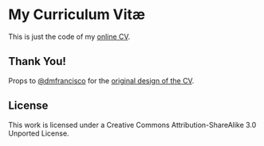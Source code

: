 # My Curriculum Vitæ

This is just the code of my [online CV](https://guilhermesimoes.github.io/cv/).

## Thank You!

Props to [@dmfrancisco](https://github.com/dmfrancisco) for the [original design of the CV](http://dmfranc.com/cv/).

## License

This work is licensed under a Creative Commons Attribution-ShareAlike 3.0 Unported License.
